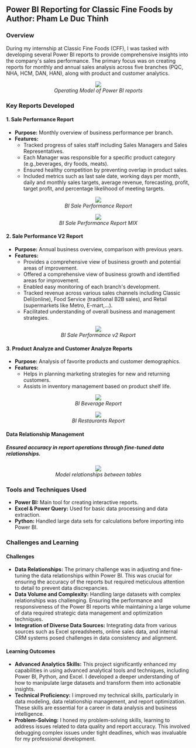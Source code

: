 ## Power BI Reporting for Classic Fine Foods                                   by  Author: Pham Le Duc Thinh  
### Overview
During my internship at Classic Fine Foods (CFF), I was tasked with developing
several Power BI reports to provide comprehensive insights into the company's sales
performance. The primary focus was on creating reports for monthly and annual sales
analysis across five branches (PQC, NHA, HCM, DAN, HAN), along with product
and customer analytics.

<p align="center">
  <img src="https://github.com/ducthinh17/CFF-Dashboard/blob/main/Image_BI/%E1%BA%A2nh%20m%C3%A0n%20h%C3%ACnh%202024-05-04%20l%C3%BAc%2016.58.06.png">
  <br>
  <em>Operating Model of Power BI reports</em>
</p>

### Key Reports Developed

#### 1. Sale Performance Report
- **Purpose:** Monthly overview of business performance per branch.
- **Features:**
  - Tracked progress of sales staff including Sales Managers and Sales Representatives.
  - Each Manager was responsible for a specific product category (e.g.,beverages, dry foods, meats).
  - Ensured healthy competition by preventing overlap in product sales.
  - Included metrics such as last sale date, working days per month, daily and monthly sales targets, average revenue, forecasting, profit, target profit, and percentage likelihood of meeting targets.

<p align="center">
  <img src="https://github.com/ducthinh17/CFF-Dashboard/blob/main/Image_BI/z4832081864858_fc31f699a04cc993d145f325241ee824%20(1).jpg">
  <br>
  <em>BI Sale Performance Report</em>
</p>
<p align="center">
  <img src="https://github.com/ducthinh17/CFF-Dashboard/blob/main/Image_BI/z4832081899450_df00c4d9138ab8144f6f2406756f0a61%20(1).jpg">
  <br>
  <em>BI Sale Performance Report MIX</em>
</p>

#### 2. Sale Performance V2 Report
- **Purpose:** Annual business overview, comparison with previous years.
- **Features:**
  - Provides a comprehensive view of business growth and potential areas of improvement.
  - Offered a comprehensive view of business growth and identified areas for improvement.
  - Enabled easy monitoring of each branch's development.
  - Tracked revenue across various sales channels including Classic Deli(online), Food Service (traditional B2B sales), and Retail (supermarkets like Metro, E-mart,...).
  - Facilitated understanding of overall business and management strategies.

<p align="center">
  <img src="https://github.com/ducthinh17/CFF-Dashboard/blob/main/Image_BI/z4832081881253_68ae4f887bb24709827455fcacc7bad2%20(1).jpg">
  <br>
  <em>BI Sale Performance v2 Report</em>
</p>

#### 3. Product Analyze and Customer Analyze Reports
- **Purpose:** Analysis of favorite products and customer demographics.
- **Features:**
  - Helps in planning marketing strategies for new and returning customers.
  - Assists in inventory management based on product shelf life.

<p align="center">
  <img src="https://github.com/ducthinh17/CFF-Dashboard/blob/main/Image_BI/z4776944730085_a2e90abd828e8d69bd3b8fe226900ac5%20(1).jpg">
  <br>
  <em>BI Beverage Report</em>
</p>
<p align="center">
  <img src="https://github.com/ducthinh17/CFF-Dashboard/blob/main/Image_BI/z4776944711432_0051f5aed5d45da9243c53ebc8aaeac4.jpg">
  <br>
  <em>BI Restaurants Report</em>
</p>


#### Data Relationship Management
##### Ensured accuracy in report operations through fine-tuned data relationships.
<p align="center">
  <img src="https://github.com/ducthinh17/CFF-Dashboard/blob/main/Image_BI/z4812327365966_e9f96e8d91a9cdea782513356ed39a5e%20(1).jpg">
  <br>
  <em>Model relationships between tables</em>
</p>

### Tools and Techniques Used
- **Power BI:** Main tool for creating interactive reports.
- **Excel & Power Query:** Used for basic data processing and data extraction.
- **Python:** Handled large data sets for calculations before importing into Power BI.


### Challenges and Learning

#### Challenges
- **Data Relationships:** The primary challenge was in adjusting and fine-tuning the data relationships within Power BI. This was crucial for ensuring the accuracy of the reports but required meticulous attention to detail to prevent data discrepancies.
- **Data Volume and Complexity:** Handling large datasets with complex relationships was challenging. Ensuring the performance and responsiveness of the Power BI reports while maintaining a large volume of data required strategic data management and optimization techniques.
- **Integration of Diverse Data Sources:** Integrating data from various sources such as Excel spreadsheets, online sales data, and internal CRM systems posed challenges in data consistency and alignment.

#### Learning Outcomes
- **Advanced Analytics Skills:** This project significantly enhanced my capabilities in using advanced analytical tools and techniques, including Power BI, Python, and Excel. I developed a deeper understanding of how to manipulate large datasets and transform them into actionable insights.
- **Technical Proficiency:** I improved my technical skills, particularly in data modeling, data relationship management, and report optimization. These skills are essential for a career in data analysis and business intelligence.
- **Problem-Solving:** I honed my problem-solving skills, learning to address issues related to data quality and report accuracy. This involved debugging complex issues under tight deadlines, which was invaluable for my professional development.
